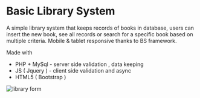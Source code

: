 # Basic Library System

A simple library system that keeps records of books in database, users can insert the new book, see all records or search for a specific book based on multiple criteria.
Mobile & tablet responsive thanks to BS framework.

Made with
- PHP + MySql - server side validation , data keeping
- JS ( Jquery ) - client side validation and async 
- HTML5 ( Bootstrap )


![library form](https://user-images.githubusercontent.com/82606132/147508780-30f2f343-a76a-4361-96f7-a4b6c4e2f9d4.png)


